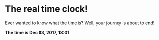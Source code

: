 # The real time clock!

Ever wanted to know what the time is? Well, your journey is about to end!

**The time is Dec 03, 2017, 18:01**